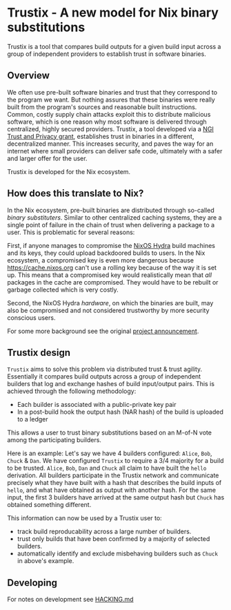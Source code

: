 # Trustix - A new model for Nix binary substitutions

Trustix is a tool that compares build outputs for a given build input across a group of independent providers to establish trust in software binaries.

## Overview

We often use pre-built software binaries and trust that they correspond to the program we want.
But nothing assures that these binaries were really built from the program's sources and reasonable built instructions.
Common, costly supply chain attacks exploit this to distribute malicious software, which is one reason why most software is delivered through centralized, highly secured providers.
Trustix, a tool developed via a [NGI Trust and Privacy grant](https://nlnet.nl/project/Trustix/), establishes trust in binaries in a different, decentralized manner.
This increases security, and paves the way for an internet where small providers can deliver safe code, ultimately with a safer and larger offer for the user.

Trustix is developed for the Nix ecosystem.

## How does this translate to Nix?

In the Nix ecosystem, pre-built binaries are distributed through so-called _binary substituters_.
Similar to other centralized caching systems, they are a single point of failure in the chain of trust when delivering a package to a user.
This is problematic for several reasons:

First, if anyone manages to compromise the [NixOS Hydra](https://hydra.nixos.org/) build machines and its keys, they could upload backdoored builds to users.
In the Nix ecosystem, a compromised key is even more dangerous because https://cache.nixos.org can't use a rolling key because of the way it is set up.
This means that a compromised key would realistically mean that _all_ packages in the cache are compromised.
  They would have to be rebuilt or garbage collected which is very costly.

Second, the NixOS Hydra _hardware_, on which the binaries are built, may also be compromised and not considered trustworthy by more security conscious users.

For some more background see the original [project announcement](https://www.tweag.io/blog/2020-12-16-trustix-announcement/).

## Trustix design

`Trustix` aims to solve this problem via distributed trust & trust agility.
Essentially it compares build outputs across a group of independent builders
that log and exchange hashes of build input/output pairs.
This is achieved through the following methodology:

-   Each builder is associated with a public-private key pair
-   In a post-build hook the output hash (NAR hash) of the build is uploaded to a ledger

This allows a user to trust binary substitutions based on an M-of-N vote among the participating builders.

Here is an example:
Let's say we have 4 builders configured: `Alice`, `Bob`, `Chuck` & `Dan`.
We have configured `Trustix` to require a 3/4 majority for a build to be trusted.
`Alice`, `Bob`, `Dan` and `Chuck` all claim to have built the `hello` derivation.
All builders participate in the Trustix network and communicate precisely
what they have built with a hash that describes the build inputs of `hello`, and
what have obtained as output with another hash.
For the same input, the first 3 builders have arrived at the same output hash but `Chuck` has
obtained something different.

This information can now be used by a Trustix user to:

-   track build reproducability across a large number of builders.
-   trust only builds that have been confirmed by a majority of selected
    builders.
-   automatically identify and exclude misbehaving builders such as `Chuck` in
    above's example.

## Developing

For notes on development see [HACKING.md](./packages/trustix-doc/src/hacking.md)

